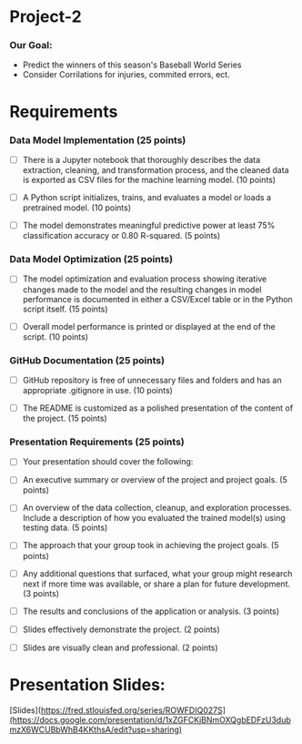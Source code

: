 # Project-2

### Our Goal: 
- Predict the winners of this season's Baseball World Series 
- Consider Corrilations for injuries, commited errors, ect.


# Requirements
### Data Model Implementation (25 points)
- [ ] There is a Jupyter notebook that thoroughly describes the data extraction, cleaning, and transformation process, and the cleaned data is exported as CSV files for the machine learning model. (10 points)

- [ ] A Python script initializes, trains, and evaluates a model or loads a pretrained model. (10 points)

- [ ] The model demonstrates meaningful predictive power at least 75% classification accuracy or 0.80 R-squared. (5 points)

### Data Model Optimization (25 points)
- [ ] The model optimization and evaluation process showing iterative changes made to the model and the resulting changes in model performance is documented in either a CSV/Excel table or in the Python script itself. (15 points)

- [ ] Overall model performance is printed or displayed at the end of the script. (10 points)

### GitHub Documentation (25 points)
- [ ] GitHub repository is free of unnecessary files and folders and has an appropriate .gitignore in use. (10 points)

- [ ] The README is customized as a polished presentation of the content of the project. (15 points)

### Presentation Requirements (25 points)
- [ ] Your presentation should cover the following:

- [ ] An executive summary or overview of the project and project goals. (5 points)

- [ ] An overview of the data collection, cleanup, and exploration processes. Include a description of how you evaluated the trained model(s) using testing data. (5 points)

- [ ] The approach that your group took in achieving the project goals. (5 points)

- [ ] Any additional questions that surfaced, what your group might research next if more time was available, or share a plan for future development. (3 points)

- [ ] The results and conclusions of the application or analysis. (3 points)

- [ ] Slides effectively demonstrate the project. (2 points)

- [ ] Slides are visually clean and professional. (2 points)

# Presentation Slides: 
[Slides](https://fred.stlouisfed.org/series/ROWFDIQ027S](https://docs.google.com/presentation/d/1xZGFCKjBNmOXQgbEDFzU3dubmzX6WCUBbWhB4KKthsA/edit?usp=sharing) 

